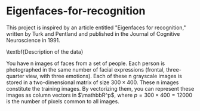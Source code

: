 # Eigenfaces-for-recognition

This project is inspired by an article entitled "Eigenfaces for recognition," written by Turk and Pentland and published in the Journal of Cognitive Neuroscience in 1991.

\textbf{Description of the data}

You have n images of faces from a set of people. Each person is photographed in the same number of facial expressions (frontal, three-quarter view, with three emotions). Each of these n grayscale images is stored in a two-dimensional matrix of size 
$300 \times 400$. These n images constitute the training images. By vectorizing them, you can represent these images as column vectors in $\mathbbR^p$, where $p=300 \times 400 = 12000$ is the number of pixels common to all images.

